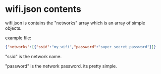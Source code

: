 # **wifi.json contents**

wifi.json is contains the "networks" array which is an array of simple objects.

example file:

```Json
{"networks":[{"ssid":"my_wifi","password":"super secret password"}]}
```

"ssid" is the network name.

"password" is the network password. its pretty simple.
